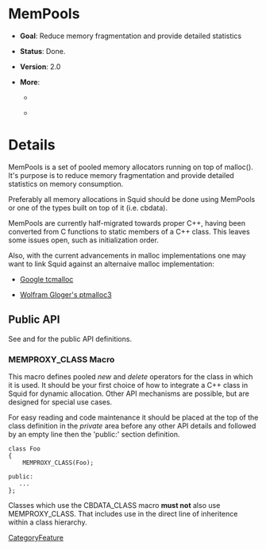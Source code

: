 # MemPools

  - **Goal**: Reduce memory fragmentation and provide detailed
    statistics

  - **Status**: Done.

  - **Version**: 2.0

<!-- end list -->

  - **More**:
    
      - [](http://www.squid-cache.org/Doc/code/namespaceMem.html)
    
      - [](http://www.squid-cache.org/Doc/code/group__MemPoolsAPI.html)

# Details

MemPools is a set of pooled memory allocators running on top of
malloc(). It's purpose is to reduce memory fragmentation and provide
detailed statistics on memory consumption.

Preferably all memory allocations in Squid should be done using MemPools
or one of the types built on top of it (i.e. cbdata).

MemPools are currently half-migrated towards proper C++, having been
converted from C functions to static members of a C++ class. This leaves
some issues open, such as initialization order.

Also, with the current advancements in malloc implementations one may
want to link Squid against an alternaive malloc implementation:

  - [Google
    tcmalloc](http://google-perftools.googlecode.com/svn/trunk/doc/tcmalloc.html)

  - [Wolfram Gloger's ptmalloc3](http://www.malloc.de/en/)

## Public API

See [](http://www.squid-cache.org/Doc/code/namespaceMem.html) and
[](http://www.squid-cache.org/Doc/code/group__MemPoolsAPI.html) for the
public API definitions.

### MEMPROXY\_CLASS Macro

This macro defines pooled *new* and *delete* operators for the class in
which it is used. It should be your first choice of how to integrate a
C++ class in Squid for dynamic allocation. Other API mechanisms are
possible, but are designed for special use cases.

For easy reading and code maintenance it should be placed at the top of
the class definition in the *private* area before any other API details
and followed by an empty line then the 'public:' section definition.

    class Foo
    {
        MEMPROXY_CLASS(Foo);
    
    public:
       ...
    };

Classes which use the CBDATA\_CLASS macro **must not** also use
MEMPROXY\_CLASS. That includes use in the direct line of inheritence
within a class hierarchy.

[CategoryFeature](/CategoryFeature#)
